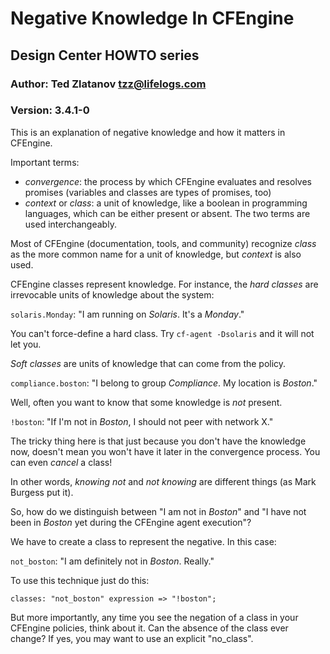 # Negative Knowledge In CFEngine

## Design Center HOWTO series

### Author: Ted Zlatanov <tzz@lifelogs.com>

### Version: 3.4.1-0

This is an explanation of negative knowledge and how it matters in CFEngine.

Important terms:

* _convergence_: the process by which CFEngine evaluates and resolves promises (variables and classes are types of promises, too)
* _context_ or _class_: a unit of knowledge, like a boolean in programming languages, which can be either present or absent.  The two terms are used interchangeably.

Most of CFEngine (documentation, tools, and community) recognize
_class_ as the more common name for a unit of knowledge, but _context_
is also used.

CFEngine classes represent knowledge.  For instance, the _hard
classes_ are irrevocable units of knowledge about the system:

`solaris.Monday`: "I am running on _Solaris_.  It's a _Monday_."

You can't force-define a hard class.  Try `cf-agent -Dsolaris` and it
will not let you.

_Soft classes_ are units of knowledge that can come from the policy.

`compliance.boston`: "I belong to group _Compliance_.  My location is _Boston_."

Well, often you want to know that some knowledge is _not_ present.

`!boston`: "If I'm not in _Boston_, I should not peer with network X."

The tricky thing here is that just because you don't have the
knowledge now, doesn't mean you won't have it later in the convergence
process.  You can even *cancel* a class!

In other words, *knowing not* and *not knowing* are different things
(as Mark Burgess put it).

So, how do we distinguish between "I am not in _Boston_" and "I have
not been in _Boston_ yet during the CFEngine agent execution"?

We have to create a class to represent the negative.  In this case:

`not_boston`: "I am definitely not in _Boston_.  Really."

To use this technique just do this:

``
classes:
  "not_boston" expression => "!boston";
``

But more importantly, any time you see the negation of a class in your
CFEngine policies, think about it.  Can the absence of the class ever
change?  If yes, you may want to use an explicit "no_class".
